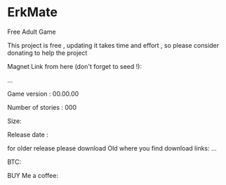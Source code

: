# ErkMate
Free Adult Game

This project is free , updating it takes time and effort , so please consider donating to help the project

Magnet Link from here (don't forget to seed !):

...

Game version : 00.00.00 

Number of stories : 000

Size: 

Release date : 


for older release please download Old where you find download links: ...

BTC: 

BUY Me a coffee:


